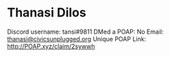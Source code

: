 # Thanasi Dilos

Discord username: tansi#9811
DMed a POAP: No
Email: thanasi@civicsunplugged.org
Unique POAP Link: 
http://POAP.xyz/claim/2sywwh